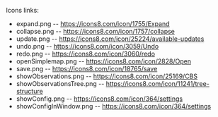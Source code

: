 Icons links:
* expand.png -- https://icons8.com/icon/1755/Expand
* collapse.png -- https://icons8.com/icon/1757/collapse
* update.png -- https://icons8.com/icon/25224/available-updates
* undo.png -- https://icons8.com/icon/3059/Undo
* redo.png -- https://icons8.com/icon/3060/redo
* openSimplemap.png -- https://icons8.com/icon/2828/Open
* save.png -- https://icons8.com/icon/18765/save
* showObservations.png -- https://icons8.com/icon/25169/CBS
* showObservationsTree.png -- https://icons8.com/icon/11241/tree-structure
* showConfig.png -- https://icons8.com/icon/364/settings
* showConfigInWindow.png -- https://icons8.com/icon/364/settings

